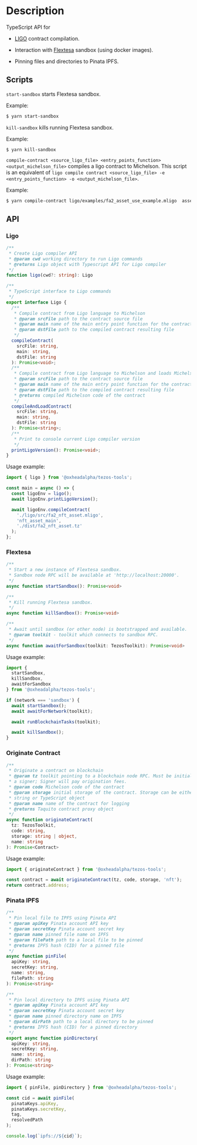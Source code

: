# Description

TypeScript API for

* [LIGO](https://ligolang.org/) contract compilation.

* Interaction with [Flextesa](https://tezos.gitlab.io/flextesa/) sandbox (using
  docker images).

* Pinning files and directories to Pinata IPFS.

## Scripts

`start-sandbox` starts Flextesa sandbox.

Example:

```sh
$ yarn start-sandbox
```

`kill-sandbox` kills running Flextesa sandbox.

Example:

```sh
$ yarn kill-sandbox
```

`compile-contract <source_ligo_file> <entry_points_function> <output_michelson_file>`
compiles a ligo contract to Michelson. This script is an equivalent of
`ligo compile contract <source_ligo_file> -e <entry_points_function> -o <output_michelson_file>`.

Example:

```sh
$ yarn compile-contract ligo/examples/fa2_asset_use_example.mligo  asset_main fa2_asset.tz
```

## API

### Ligo

```typescript
/**
 * Create Ligo compiler API
 * @param cwd working directory to run Ligo commands
 * @returns Ligo object with Typescript API for Ligo compiler
 */
function ligo(cwd?: string): Ligo
```

```typescript
/**
 * TypeScript interface to Ligo commands
 */
export interface Ligo {
  /**
   * Compile contract from Ligo language to Michelson
   * @param srcFile path to the contract source file
   * @param main name of the main entry point function for the contract
   * @param dstFile path to the compiled contract resulting file
   */
  compileContract(
    srcFile: string,
    main: string,
    dstFile: string
  ): Promise<void>;
  /**
   * Compile contract from Ligo language to Michelson and loads Michelson code
   * @param srcFile path to the contract source file
   * @param main name of the main entry point function for the contract
   * @param dstFile path to the compiled contract resulting file
   * @returns compiled Michelson code of the contract
   */
  compileAndLoadContract(
    srcFile: string,
    main: string,
    dstFile: string
  ): Promise<string>;
  /**
   * Print to console current Ligo compiler version
   */
  printLigoVersion(): Promise<void>;
}
```

Usage example:

```typescript
import { ligo } from '@oxheadalpha/tezos-tools';

const main = async () => {
  const ligoEnv = ligo();
  await ligoEnv.printLigoVersion();

  await ligoEnv.compileContract(
    './ligo/src/fa2_nft_asset.mligo',
    'nft_asset_main',
    './dist/fa2_nft_asset.tz'
  );
};
```

### Flextesa

```typescript
/**
 * Start a new instance of Flextesa sandbox.
 * Sandbox node RPC will be available at 'http://localhost:20000'.
 */
async function startSandbox(): Promise<void>
```

```typescript
/**
 * Kill running Flextesa sandbox.
 */
async function killSandbox(): Promise<void> 
```

```typescript
/**
 * Await until sandbox (or other node) is bootstrapped and available.
 * @param toolkit - toolkit which connects to sandbox RPC.
 */
async function awaitForSandbox(toolkit: TezosToolkit): Promise<void>
```

Usage example:

```typescript
import {
  startSandbox,
  killSandbox,
  awaitForSandbox
} from '@oxheadalpha/tezos-tools';

if (network === 'sandbox') {
  await startSandbox();
  await awaitForNetwork(toolkit);

  await runBlockchainTasks(toolkit);

  await killSandbox();
}
```

### Originate Contract

```typescript
/**
 * Originate a contract on blockchain
 * @param tz toolkit pointing to a blockchain node RPC. Must be initialized with
 * a signer; Signer will pay origination fees.
 * @param code Michelson code of the contract
 * @param storage initial storage of the contract. Storage can be either Michelson
 * string or TypeScript object
 * @param name name of the contract for logging
 * @returns Taquito contract proxy object
 */
async function originateContract(
  tz: TezosToolkit,
  code: string,
  storage: string | object,
  name: string
): Promise<Contract>
```

Usage example:

```typescript
import { originateContract } from '@oxheadalpha/tezos-tools';

const contract = await originateContract(tz, code, storage, 'nft');
return contract.address;
```

### Pinata IPFS

```typescript
/**
 * Pin local file to IPFS using Pinata API
 * @param apiKey Pinata account API key
 * @param secretKey Pinata account secret key
 * @param name pinned file name on IPFS
 * @param filePath path to a local file to be pinned
 * @returns IPFS hash (CID) for a pinned file
 */
async function pinFile(
  apiKey: string,
  secretKey: string,
  name: string,
  filePath: string
): Promise<string>
```

```typescript
/**
 * Pin local directory to IPFS using Pinata API
 * @param apiKey Pinata account API key
 * @param secretKey Pinata account secret key
 * @param name pinned directory name on IPFS
 * @param dirPath path to a local directory to be pinned
 * @returns IPFS hash (CID) for a pinned directory
 */
export async function pinDirectory(
  apiKey: string,
  secretKey: string,
  name: string,
  dirPath: string
): Promise<string>
```

Usage example:

```typescript
import { pinFile, pinDirectory } from '@oxheadalpha/tezos-tools';

const cid = await pinFile(
  pinataKeys.apiKey,
  pinataKeys.secretKey,
  tag,
  resolvedPath
);

console.log(`ipfs://${cid}`);
```
